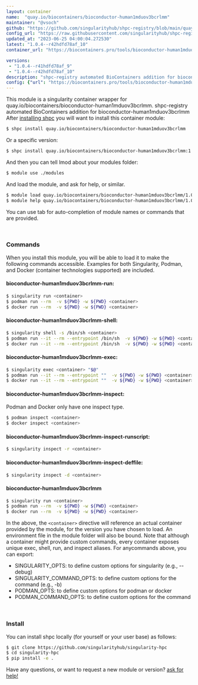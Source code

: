 ```yaml
---
layout: container
name:  "quay.io/biocontainers/bioconductor-human1mduov3bcrlmm"
maintainer: "@vsoch"
github: "https://github.com/singularityhub/shpc-registry/blob/main/quay.io/biocontainers/bioconductor-human1mduov3bcrlmm/container.yaml"
config_url: "https://raw.githubusercontent.com/singularityhub/shpc-registry/main/quay.io/biocontainers/bioconductor-human1mduov3bcrlmm/container.yaml"
updated_at: "2023-06-25 04:00:04.272530"
latest: "1.0.4--r42hdfd78af_10"
container_url: "https://biocontainers.pro/tools/bioconductor-human1mduov3bcrlmm"

versions:
 - "1.0.4--r41hdfd78af_9"
 - "1.0.4--r42hdfd78af_10"
description: "shpc-registry automated BioContainers addition for bioconductor-human1mduov3bcrlmm"
config: {"url": "https://biocontainers.pro/tools/bioconductor-human1mduov3bcrlmm", "maintainer": "@vsoch", "description": "shpc-registry automated BioContainers addition for bioconductor-human1mduov3bcrlmm", "latest": {"1.0.4--r42hdfd78af_10": "sha256:6d8d4c67222dd894f43462dbd00591d38eb9016940f10e5e3b1c3ce46e19a58f"}, "tags": {"1.0.4--r41hdfd78af_9": "sha256:e7c32ab35e4b2b269a27b3dd4aa2781cca75cac423ad0651ce0753034e57ecd5", "1.0.4--r42hdfd78af_10": "sha256:6d8d4c67222dd894f43462dbd00591d38eb9016940f10e5e3b1c3ce46e19a58f"}, "docker": "quay.io/biocontainers/bioconductor-human1mduov3bcrlmm"}
---
```


This module is a singularity container wrapper for quay.io/biocontainers/bioconductor-human1mduov3bcrlmm.
shpc-registry automated BioContainers addition for bioconductor-human1mduov3bcrlmm
After [installing shpc](#install) you will want to install this container module:


```bash
$ shpc install quay.io/biocontainers/bioconductor-human1mduov3bcrlmm
```

Or a specific version:

```bash
$ shpc install quay.io/biocontainers/bioconductor-human1mduov3bcrlmm:1.0.4--r42hdfd78af_10
```

And then you can tell lmod about your modules folder:

```bash
$ module use ./modules
```

And load the module, and ask for help, or similar.

```bash
$ module load quay.io/biocontainers/bioconductor-human1mduov3bcrlmm/1.0.4--r42hdfd78af_10
$ module help quay.io/biocontainers/bioconductor-human1mduov3bcrlmm/1.0.4--r42hdfd78af_10
```

You can use tab for auto-completion of module names or commands that are provided.

<br>

### Commands

When you install this module, you will be able to load it to make the following commands accessible.
Examples for both Singularity, Podman, and Docker (container technologies supported) are included.

#### bioconductor-human1mduov3bcrlmm-run:

```bash
$ singularity run <container>
$ podman run --rm  -v ${PWD} -w ${PWD} <container>
$ docker run --rm  -v ${PWD} -w ${PWD} <container>
```

#### bioconductor-human1mduov3bcrlmm-shell:

```bash
$ singularity shell -s /bin/sh <container>
$ podman run --it --rm --entrypoint /bin/sh  -v ${PWD} -w ${PWD} <container>
$ docker run --it --rm --entrypoint /bin/sh  -v ${PWD} -w ${PWD} <container>
```

#### bioconductor-human1mduov3bcrlmm-exec:

```bash
$ singularity exec <container> "$@"
$ podman run --it --rm --entrypoint ""  -v ${PWD} -w ${PWD} <container> "$@"
$ docker run --it --rm --entrypoint ""  -v ${PWD} -w ${PWD} <container> "$@"
```

#### bioconductor-human1mduov3bcrlmm-inspect:

Podman and Docker only have one inspect type.

```bash
$ podman inspect <container>
$ docker inspect <container>
```

#### bioconductor-human1mduov3bcrlmm-inspect-runscript:

```bash
$ singularity inspect -r <container>
```

#### bioconductor-human1mduov3bcrlmm-inspect-deffile:

```bash
$ singularity inspect -d <container>
```



#### bioconductor-human1mduov3bcrlmm

```bash
$ singularity run <container>
$ podman run --rm  -v ${PWD} -w ${PWD} <container>
$ docker run --rm  -v ${PWD} -w ${PWD} <container>
```


In the above, the `<container>` directive will reference an actual container provided
by the module, for the version you have chosen to load. An environment file in the
module folder will also be bound. Note that although a container
might provide custom commands, every container exposes unique exec, shell, run, and
inspect aliases. For anycommands above, you can export:

 - SINGULARITY_OPTS: to define custom options for singularity (e.g., --debug)
 - SINGULARITY_COMMAND_OPTS: to define custom options for the command (e.g., -b)
 - PODMAN_OPTS: to define custom options for podman or docker
 - PODMAN_COMMAND_OPTS: to define custom options for the command

<br>

### Install

You can install shpc locally (for yourself or your user base) as follows:

```bash
$ git clone https://github.com/singularityhub/singularity-hpc
$ cd singularity-hpc
$ pip install -e .
```

Have any questions, or want to request a new module or version? [ask for help!](https://github.com/singularityhub/singularity-hpc/issues)